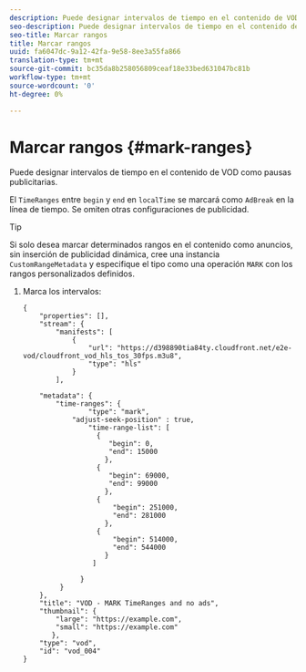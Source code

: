 ```yaml
---
description: Puede designar intervalos de tiempo en el contenido de VOD como pausas publicitarias.
seo-description: Puede designar intervalos de tiempo en el contenido de VOD como pausas publicitarias.
seo-title: Marcar rangos
title: Marcar rangos
uuid: fa6047dc-9a12-42fa-9e58-8ee3a55fa866
translation-type: tm+mt
source-git-commit: bc35da8b258056809ceaf18e33bed631047bc81b
workflow-type: tm+mt
source-wordcount: '0'
ht-degree: 0%

---
```



# Marcar rangos {#mark-ranges}

Puede designar intervalos de tiempo en el contenido de VOD como pausas publicitarias.

El `TimeRanges` entre `begin` y `end` en `localTime` se marcará como `AdBreak` en la línea de tiempo. Se omiten otras configuraciones de publicidad.

>[!TIP]
>
>Si solo desea marcar determinados rangos en el contenido como anuncios, sin inserción de publicidad dinámica, cree una instancia `CustomRangeMetadata` y especifique el tipo como una operación `MARK` con los rangos personalizados definidos.

1. Marca los intervalos:

   ```
   {   
       "properties": [],
       "stream": {
           "manifests": [
               {
                   "url": "https://d398890tia84ty.cloudfront.net/e2e-vod/cloudfront_vod_hls_tos_30fps.m3u8",
                   "type": "hls"
               }
           ],
   
       "metadata": {
           "time-ranges": {
                   "type": "mark",
               "adjust-seek-position" : true,   
                   "time-range-list": [
                     {
                        "begin": 0,
                        "end": 15000
                       },
                     {
                        "begin": 69000,
                        "end": 99000
                       },
                     {
                         "begin": 251000,
                         "end": 281000
                       },
                     {
                         "begin": 514000,
                         "end": 544000
                       }
                    ]
   
                 }
            }           
       },   
       "title": "VOD - MARK TimeRanges and no ads",
       "thumbnail": {
           "large": "https://example.com",
           "small": "https://example.com"
          },
       "type": "vod",
       "id": "vod_004"
   }
   ```
